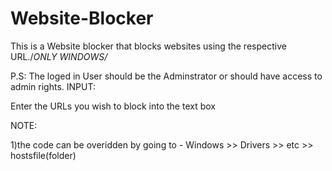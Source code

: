 # Website-Blocker
This is a Website blocker that blocks websites using the respective URL./*ONLY WINDOWS/*


P.S: The loged in User should be the Adminstrator or should have access to admin rights.
INPUT: 
  
  
  Enter the URLs you wish to block into the text box
  


NOTE: 
  
  
  1)the code can be overidden by going to -
        Windows >> Drivers >> etc >> hostsfile(folder)
